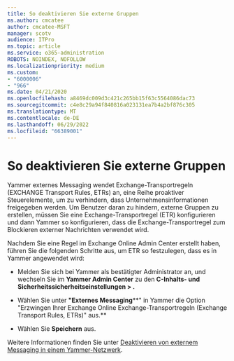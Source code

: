 ```yaml
---
title: So deaktivieren Sie externe Gruppen
ms.author: cmcatee
author: cmcatee-MSFT
manager: scotv
audience: ITPro
ms.topic: article
ms.service: o365-administration
ROBOTS: NOINDEX, NOFOLLOW
ms.localizationpriority: medium
ms.custom:
- "6000006"
- "966"
ms.date: 04/21/2020
ms.openlocfilehash: a8469dc009d3c421c265bb15f63c5564086dac73
ms.sourcegitcommit: c4e8c29a94f840816a023131ea7b4a2bf876c305
ms.translationtype: MT
ms.contentlocale: de-DE
ms.lasthandoff: 06/29/2022
ms.locfileid: "66389001"
---
```

# <a name="how-to-disable-external-groups"></a>So deaktivieren Sie externe Gruppen

Yammer externes Messaging wendet Exchange-Transportregeln (EXCHANGE Transport Rules, ETRs) an, eine Reihe proaktiver Steuerelemente, um zu verhindern, dass Unternehmensinformationen freigegeben werden. Um Benutzer daran zu hindern, externe Gruppen zu erstellen, müssen Sie eine Exchange-Transportregel (ETR) konfigurieren und dann Yammer so konfigurieren, dass die Exchange-Transportregel zum Blockieren externer Nachrichten verwendet wird.
  
Nachdem Sie eine Regel im Exchange Online Admin Center erstellt haben, führen Sie die folgenden Schritte aus, um ETR so festzulegen, dass es in Yammer angewendet wird:
  
- Melden Sie sich bei Yammer als bestätigter Administrator an, und wechseln Sie im **Yammer Admin Center** zu den **C-Inhalts- und Sicherheitssicherheitseinstellungen \> .**

- Wählen Sie unter **"Externes Messaging****" in Yammer die Option "Erzwingen Ihrer Exchange Online Exchange-Transportregeln (Exchange Transport Rules, ETRs)" aus.**

- Wählen Sie **Speichern** aus.

Weitere Informationen finden Sie unter [Deaktivieren von externem Messaging in einem Yammer-Netzwerk](https://docs.microsoft.com/yammer/work-with-external-users/disable-external-messaging).
  